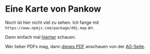# Eine Karte von Pankow

Noch ist hier nicht viel zu sehen. Ich fange mit ```https://www.npmjs.com/package/ddj.map``` an.

Dann einfach mal [hierher](https://tursics.github.io/thought-karte-pankow/) schauen.

Wer lieber PDFs mag, dann [dieses PDF](https://gruene-pankow.de/userspace/BE/kv_pankow/Wir/in_den_Arbeitsgruppen/AG_Verkehr/21-06-04_OEffis-Vor_UnserPlanFuerPankow.pdf) anschauen von der [AG-Seite](https://gruene-pankow.de/wir/in-pankow/arbeitsgruppen/ag-verkehr/).
